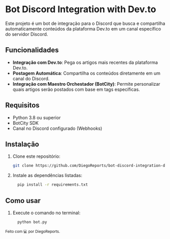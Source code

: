# Bot Discord Integration with Dev.to

Este projeto é um bot de integração para o Discord que busca e compartilha automaticamente conteúdos da plataforma Dev.to em um canal específico do servidor Discord.

## Funcionalidades

- **Integração com Dev.to**: Pega os artigos mais recentes da plataforma Dev.to.
- **Postagem Automática**: Compartilha os conteúdos diretamente em um canal do Discord.
- **Integração com Maestro Orchestador (BotCity)**: Permite personalizar quais artigos serão postados com base em tags específicas.

## Requisitos

- Python 3.8 ou superior
- BotCity SDK
- Canal no Discord configurado (Webhooks)

## Instalação

1. Clone este repositório:

   ```bash
   git clone https://github.com/DiegoReports/bot-discord-integration-devto.git
   ```

2. Instale as dependências listadas:
   ```bash
     pip install -r requirements.txt
   ```

## Como usar

1. Execute o comando no terminal:
   ```bash
     python bot.py
   ```

<small>Feito com 💻 por DiegoReports.</small>
